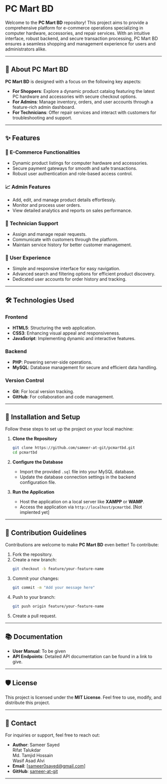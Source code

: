 
# PC Mart BD

Welcome to the **PC Mart BD** repository! This project aims to provide a comprehensive platform for e-commerce operations specializing in computer hardware, accessories, and repair services. With an intuitive interface, robust backend, and secure transaction processing, PC Mart BD ensures a seamless shopping and management experience for users and administrators alike.

---

## 🚀 About PC Mart BD

**PC Mart BD** is designed with a focus on the following key aspects:

- **For Shoppers**: Explore a dynamic product catalog featuring the latest PC hardware and accessories with secure checkout options.
- **For Admins**: Manage inventory, orders, and user accounts through a feature-rich admin dashboard.
- **For Technicians**: Offer repair services and interact with customers for troubleshooting and support.

---

## ✨ Features

### 🛒 **E-Commerce Functionalities**
- Dynamic product listings for computer hardware and accessories.
- Secure payment gateways for smooth and safe transactions.
- Robust user authentication and role-based access control.

### 📈 **Admin Features**
- Add, edit, and manage product details effortlessly.
- Monitor and process user orders.
- View detailed analytics and reports on sales performance.

### 🔧 **Technician Support**
- Assign and manage repair requests.
- Communicate with customers through the platform.
- Maintain service history for better customer management.

### 🌟 **User Experience**
- Simple and responsive interface for easy navigation.
- Advanced search and filtering options for efficient product discovery.
- Dedicated user accounts for order history and tracking.

---

## 🛠️ Technologies Used

### **Frontend**
- **HTML5**: Structuring the web application.
- **CSS3**: Enhancing visual appeal and responsiveness.
- **JavaScript**: Implementing dynamic and interactive features.

### **Backend**
- **PHP**: Powering server-side operations.
- **MySQL**: Database management for secure and efficient data handling.

### **Version Control**
- **Git**: For local version tracking.
- **GitHub**: For collaboration and code management.

---

## 🛴 Installation and Setup

Follow these steps to set up the project on your local machine:

1. **Clone the Repository**
   ```bash
   git clone https://github.com/sameer-at-git/pcmartbd.git
   cd pcmartbd
   ```

2. **Configure the Database**
   - Import the provided `.sql` file into your MySQL database.
   - Update the database connection settings in the backend configuration file.

3. **Run the Application**
   - Host the application on a local server like **XAMPP** or **WAMP**.
   - Access the application via `http://localhost/pcmartbd`. [Not implented yet]

---

## 🤝 Contribution Guidelines

Contributions are welcome to make **PC Mart BD** even better! To contribute:

1. Fork the repository.
2. Create a new branch:
   ```bash
   git checkout -b feature/your-feature-name
   ```
3. Commit your changes:
   ```bash
   git commit -m "Add your message here"
   ```
4. Push to your branch:
   ```bash
   git push origin feature/your-feature-name
   ```
5. Create a pull request.

---

## 📚 Documentation

- **User Manual**: To be given
- **API Endpoints**: Detailed API documentation can be found in a link to give.

---

## 🛡️ License

This project is licensed under the **MIT License**. Feel free to use, modify, and distribute this project.

---

## 📧 Contact

For inquiries or support, feel free to reach out:

- **Author**: Sameer Sayed  <br>
              Rifat Talukdar<br>
              Md. Tamjid Hossain<br>
              Wasif Asad Alvi<br>
- **Email**: [sameer0sayed@gmail.com]
- **GitHub**: [sameer-at-git](https://github.com/sameer-at-git)

---
